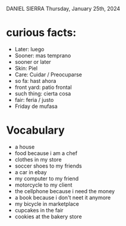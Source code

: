 DANIEL SIERRA
Thursday, January 25th, 2024

# curious facts:
- Later: luego
- Sooner: mas temprano
- sooner or later
- Skin: Piel
- Care: Cuidar / Preocuparse
- so fa: hast ahora
- front yard: patio frontal
- such thing: cierta cosa
- fair: feria / justo
- Friday de mufasa

# Vocabulary
- a house
- food because i am a chef
- clothes in my store
- soccer shoes to my friends
- a car in ebay 
- my computer to my friend
- motorcycle to my client
- the cellphone because i need the money
- a book because i don't neet it anymore
- my bicycle in marketplace
- cupcakes in the fair
- cookies at the bakery store